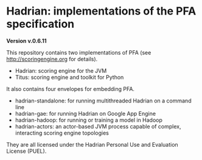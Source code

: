 Hadrian: implementations of the PFA specification
=======

**Version v.0.6.11**

This repository contains two implementations of PFA (see http://scoringengine.org for details).

  * Hadrian: scoring engine for the JVM
  * Titus: scoring engine and toolkit for Python

It also contains four envelopes for embedding PFA.

  * hadrian-standalone: for running multithreaded Hadrian on a command line
  * hadrian-gae: for running Hadrian on Google App Engine
  * hadrian-hadoop: for running or training a model in Hadoop
  * hadrian-actors: an actor-based JVM process capable of complex, interacting scoring engine topologies

They are all licensed under the Hadrian Personal Use and Evaluation License (PUEL).
